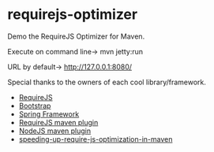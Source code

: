 requirejs-optimizer
===================

Demo the RequireJS Optimizer for Maven.

Execute on command line-> mvn jetty:run

URL by default-> http://127.0.0.1:8080/


Special thanks to the owners of each cool library/framework.
* [RequireJS](http://requirejs.org)
* [Bootstrap](http://getbootstrap.com)
* [Spring Framework](https://spring.io)
* [RequireJS maven plugin](https://github.com/bringking/requirejs-maven-plugin)
* [NodeJS maven plugin](https://github.com/skwakman/nodejs-maven-plugin)
* [speeding-up-require-js-optimization-in-maven](http://blog.xebia.com/2013/06/05/speeding-up-require-js-optimization-in-maven/)
